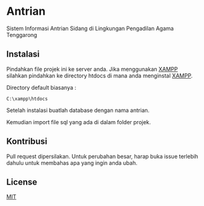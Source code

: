 # Antrian

Sistem Informasi Antrian Sidang di Lingkungan Pengadilan Agama Tenggarong

## Instalasi

Pindahkan file projek ini ke server anda. Jika menggunakan [XAMPP](https://www.apachefriends.org) silahkan pindahkan ke directory htdocs di mana anda menginstal [XAMPP](https://www.apachefriends.org).

Directory default biasanya :
```
C:\xampp\htdocs
```
Setelah instalasi buatlah database dengan nama antrian.

Kemudian import file sql yang ada di dalam folder projek.

## Kontribusi
Pull request dipersilakan. Untuk perubahan besar, harap buka issue terlebih dahulu untuk membahas apa yang ingin anda ubah.

## License
[MIT](LICENSE.md)